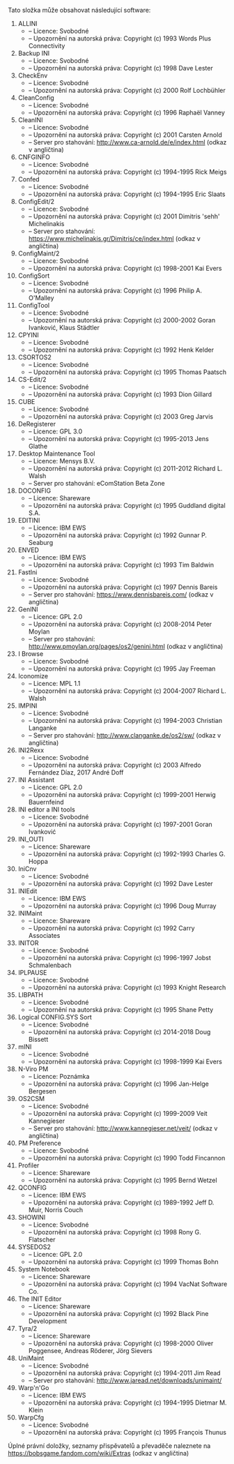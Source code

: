 ﻿Tato složka může obsahovat následující software:

1. ALLINI
   - – Licence: Svobodné
   - – Upozornění na autorská práva: Copyright (c) 1993 Words Plus Connectivity
2. Backup INI
   - – Licence: Svobodné
   - – Upozornění na autorská práva: Copyright (c) 1998 Dave Lester
3. CheckEnv
   - – Licence: Svobodné
   - – Upozornění na autorská práva: Copyright (c) 2000 Rolf Lochbühler
4. CleanConfig
   - – Licence: Svobodné
   - – Upozornění na autorská práva: Copyright (c) 1996 Raphaël Vanney
5. CleanINI
   - – Licence: Svobodné
   - – Upozornění na autorská práva: Copyright (c) 2001 Carsten Arnold
   - – Server pro stahování: http://www.ca-arnold.de/e/index.html (odkaz v angličtina)
6. CNFGINFO
   - – Licence: Svobodné
   - – Upozornění na autorská práva: Copyright (c) 1994-1995 Rick Meigs
7. Confed
   - – Licence: Svobodné
   - – Upozornění na autorská práva: Copyright (c) 1994-1995 Eric Slaats
8. ConfigEdit/2
   - – Licence: Svobodné
   - – Upozornění na autorská práva: Copyright (c) 2001 Dimitris 'sehh' Michelinakis
   - – Server pro stahování: https://www.michelinakis.gr/Dimitris/ce/index.html (odkaz v angličtina)
9. ConfigMaint/2
   - – Licence: Svobodné
   - – Upozornění na autorská práva: Copyright (c) 1998-2001 Kai Evers
10. ConfigSort
    - – Licence: Svobodné
    - – Upozornění na autorská práva: Copyright (c) 1996 Philip A. O'Malley
11. ConfigTool
    - – Licence: Svobodné
    - – Upozornění na autorská práva: Copyright (c) 2000-2002 Goran Ivanković, Klaus Städtler
12. CPYINI
    - – Licence: Svobodné
    - – Upozornění na autorská práva: Copyright (c) 1992 Henk Kelder
13. CSORTOS2
    - – Licence: Svobodné
    - – Upozornění na autorská práva: Copyright (c) 1995 Thomas Paatsch
14. CS-Edit/2
    - – Licence: Svobodné
    - – Upozornění na autorská práva: Copyright (c) 1993 Dion Gillard
15. CUBE
    - – Licence: Svobodné
    - – Upozornění na autorská práva: Copyright (c) 2003 Greg Jarvis
16. DeRegisterer
    - – Licence: GPL 3.0
    - – Upozornění na autorská práva: Copyright (c) 1995-2013 Jens Glathe
16. Desktop Maintenance Tool
    - – Licence: Mensys B.V.
    - – Upozornění na autorská práva: Copyright (c) 2011-2012 Richard L. Walsh
    - – Server pro stahování: eComStation Beta Zone
17. DOCONFIG
    - – Licence: Shareware
    - – Upozornění na autorská práva: Copyright (c) 1995 Guddland digital S.A.
18. EDITINI
    - – Licence: IBM EWS
    - – Upozornění na autorská práva: Copyright (c) 1992 Gunnar P. Seaburg
19. ENVED
    - – Licence: IBM EWS
    - – Upozornění na autorská práva: Copyright (c) 1993 Tim Baldwin
20. FastIni
    - – Licence: Svobodné
    - – Upozornění na autorská práva: Copyright (c) 1997 Dennis Bareis
    - – Server pro stahování: https://www.dennisbareis.com/ (odkaz v angličtina)
21. GenINI
    - – Licence: GPL 2.0
    - – Upozornění na autorská práva: Copyright (c) 2008-2014 Peter Moylan
    - – Server pro stahování: http://www.pmoylan.org/pages/os2/genini.html (odkaz v angličtina)
22. I Browse
    - – Licence: Svobodné
    - – Upozornění na autorská práva: Copyright (c) 1995 Jay Freeman
23. Iconomize
    - – Licence: MPL 1.1
    - – Upozornění na autorská práva: Copyright (c) 2004-2007 Richard L. Walsh
24. IMPINI
    - – Licence: Svobodné
    - – Upozornění na autorská práva: Copyright (c) 1994-2003 Christian Langanke
    - – Server pro stahování: http://www.clanganke.de/os2/sw/ (odkaz v angličtina)
25. INI2Rexx
    - – Licence: Svobodné
    - – Upozornění na autorská práva: Copyright (c) 2003 Alfredo Fernández Díaz, 2017 André Doff
26. INI Assistant
    - – Licence: GPL 2.0
    - – Upozornění na autorská práva: Copyright (c) 1999-2001 Herwig Bauernfeind
27. INI editor a INI tools
    - – Licence: Svobodné
    - – Upozornění na autorská práva: Copyright (c) 1997-2001 Goran Ivanković
28. INI_OUTI
    - – Licence: Shareware
    - – Upozornění na autorská práva: Copyright (c) 1992-1993 Charles G. Hoppa
29. IniCnv
    - – Licence: Svobodné
    - – Upozornění na autorská práva: Copyright (c) 1992 Dave Lester
30. INIEdit
    - – Licence: IBM EWS
    - – Upozornění na autorská práva: Copyright (c) 1996 Doug Murray
31. INIMaint
    - – Licence: Shareware
    - – Upozornění na autorská práva: Copyright (c) 1992 Carry Associates
32. INITOR
    - – Licence: Svobodné
    - – Upozornění na autorská práva: Copyright (c) 1996-1997 Jobst Schmalenbach
33. IPLPAUSE
    - – Licence: Svobodné
    - – Upozornění na autorská práva: Copyright (c) 1993 Knight Research
34. LIBPATH
    - – Licence: Svobodné
    - – Upozornění na autorská práva: Copyright (c) 1995 Shane Petty
35. Logical CONFIG.SYS Sort
    - – Licence: Svobodné
    - – Upozornění na autorská práva: Copyright (c) 2014-2018 Doug Bissett
36. mINI
    - – Licence: Svobodné
    - – Upozornění na autorská práva: Copyright (c) 1998-1999 Kai Evers
37. N-Viro PM
    - – Licence: Poznámka
    - – Upozornění na autorská práva: Copyright (c) 1996 Jan-Helge Bergesen
38. OS2CSM
    - – Licence: Svobodné
    - – Upozornění na autorská práva: Copyright (c) 1999-2009 Veit Kannegieser
    - – Server pro stahování: http://www.kannegieser.net/veit/ (odkaz v angličtina)
39. PM Preference
    - – Licence: Svobodné
    - – Upozornění na autorská práva: Copyright (c) 1990 Todd Fincannon
40. Profiler
    - – Licence: Shareware
    - – Upozornění na autorská práva: Copyright (c) 1995 Bernd Wetzel
41. QCONFIG
    - – Licence: IBM EWS
    - – Upozornění na autorská práva: Copyright (c) 1989-1992 Jeff D. Muir, Norris Couch
42. SHOWINI
    - – Licence: Svobodné
    - – Upozornění na autorská práva: Copyright (c) 1998 Rony G. Flatscher
43. SYSEDOS2
    - – Licence: GPL 2.0
    - – Upozornění na autorská práva: Copyright (c) 1999 Thomas Bohn
44. System Notebook
    - – Licence: Shareware
    - – Upozornění na autorská práva: Copyright (c) 1994 VacNat Software Co.
45. The INIT Editor
    - – Licence: Shareware
    - – Upozornění na autorská práva: Copyright (c) 1992 Black Pine Development
46. Tyra/2
    - – Licence: Shareware
    - – Upozornění na autorská práva: Copyright (c) 1998-2000 Oliver Poggensee, Andreas Röderer, Jörg Sievers
47. UniMaint
    - – Licence: Svobodné
    - – Upozornění na autorská práva: Copyright (c) 1994-2011 Jim Read
    - – Server pro stahování: http://www.jaread.net/downloads/unimaint/
48. Warp'n'Go
    - – Licence: IBM EWS
    - – Upozornění na autorská práva: Copyright (c) 1994-1995 Dietmar M. Klein
49. WarpCfg
    - – Licence: Svobodné
    - – Upozornění na autorská práva: Copyright (c) 1995 François Thunus

Úplné právní doložky, seznamy přispěvatelů a převaděče naleznete na https://bobsgame.fandom.com/wiki/Extras (odkaz v angličtina)